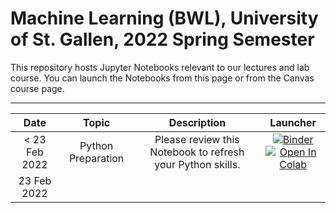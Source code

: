 # Machine Learning (BWL), University of St. Gallen, 2022 Spring Semester

This repository hosts Jupyter Notebooks relevant to our lectures and lab course. You can launch the Notebooks from this page or from the Canvas course page.



---



| Date                      |  Topic                            |  Description                       | Launcher | 
|:-------------------------:|:---------------------------------:|:----------------------------------:|:--------:|
|  < 23 Feb 2022 | Python Preparation | Please review this Notebook to refresh your Python skills. | [![Binder](https://mybinder.org/badge_logo.svg)](https://mybinder.org/v2/gh/HSG-AIML-Teaching/MLBBWL-2022FS/main?filepath=python101%2Flab_0.ipynb)</br>[![Open In Colab](https://colab.research.google.com/assets/colab-badge.svg)](https://colab.research.google.com/github/MLBBWL-2022FS/blob/main/python101/lab_0.ipynb)|
| 23 Feb 2022               |   |   |  |
